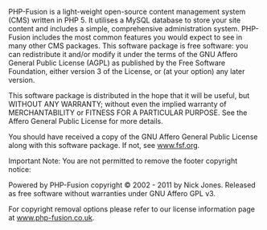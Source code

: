 PHP-Fusion is a light-weight open-source content management system (CMS) written in PHP 5. It utilises a MySQL database to store your site content and includes a simple, comprehensive administration system. PHP-Fusion includes the most common features you would expect to see in many other CMS packages.
This software package is free software: you can redistribute it and/or modify it under the terms of the GNU Affero General Public License (AGPL) as published by the Free Software Foundation, either version 3 of the License, or (at your option) any later version.

This software package is distributed in the hope that it will be useful, but WITHOUT ANY WARRANTY; without even the implied warranty of MERCHANTABILITY or FITNESS FOR A PARTICULAR PURPOSE. See the Affero General Public License for more details.

You should have received a copy of the GNU Affero General Public License along with this software package. If not, see www.fsf.org.

Important Note: You are not permitted to remove the footer copyright notice:

Powered by PHP-Fusion copyright © 2002 - 2011 by Nick Jones.
Released as free software without warranties under GNU Affero GPL v3.

For copyright removal options please refer to our license information page at www.php-fusion.co.uk.
